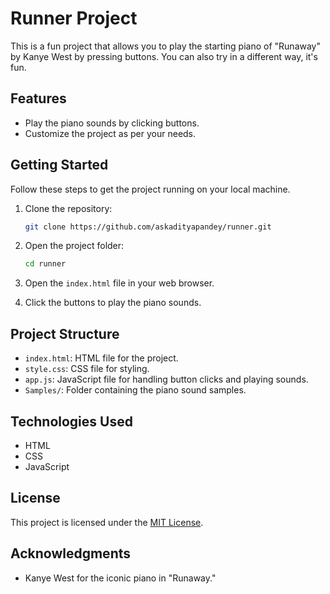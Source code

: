# Runner Project

This is a fun project that allows you to play the starting piano of "Runaway" by Kanye West by pressing buttons. You can also try in a different way, it's fun.

## Features

- Play the piano sounds by clicking buttons.
- Customize the project as per your needs.

## Getting Started

Follow these steps to get the project running on your local machine.

1. Clone the repository:

    ```bash
    git clone https://github.com/askadityapandey/runner.git
    ```

2. Open the project folder:

    ```bash
    cd runner
    ```

3. Open the `index.html` file in your web browser.

4. Click the buttons to play the piano sounds.

## Project Structure

- `index.html`: HTML file for the project.
- `style.css`: CSS file for styling.
- `app.js`: JavaScript file for handling button clicks and playing sounds.
- `Samples/`: Folder containing the piano sound samples.

## Technologies Used

- HTML
- CSS
- JavaScript

## License

This project is licensed under the [MIT License](LICENSE).

## Acknowledgments

- Kanye West for the iconic piano in "Runaway."

